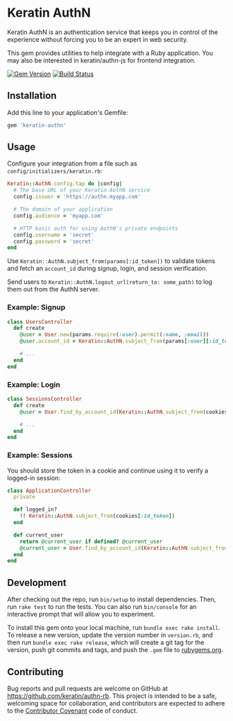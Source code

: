 # Keratin AuthN

Keratin AuthN is an authentication service that keeps you in control of the experience without forcing you to be an expert in web security.

This gem provides utilities to help integrate with a Ruby application. You may also be interested in keratin/authn-js for frontend integration.

[![Gem Version](https://badge.fury.io/rb/keratin-authn.svg)](http://badge.fury.io/rb/keratin-authn) [![Build Status](https://travis-ci.org/keratin/authn-rb.svg?branch=master)](https://travis-ci.org/keratin/authn-rb)

## Installation

Add this line to your application's Gemfile:

```ruby
gem 'keratin-authn'
```

## Usage

Configure your integration from a file such as `config/initializers/keratin.rb`:

```ruby
Keratin::AuthN.config.tap do |config|
  # The base URL of your Keratin AuthN service
  config.issuer = 'https://authn.myapp.com'

  # The domain of your application
  config.audience = 'myapp.com'

  # HTTP basic auth for using AuthN's private endpoints
  config.username = 'secret'
  config.password = 'secret'
end
```

Use `Keratin::AuthN.subject_from(params[:id_token])` to validate tokens and fetch an `account_id` during signup, login, and session verification.

Send users to `Keratin::AuthN.logout_url(return_to: some_path)` to log them out from the AuthN server.

### Example: Signup

```ruby
class UsersController
  def create
    @user = User.new(params.require(:user).permit(:name, :email))
    @user.account_id = Keratin::AuthN.subject_from(params[:user][:id_token])

    # ...
  end
end
```

### Example: Login

```ruby
class SessionsController
  def create
    @user = User.find_by_account_id(Keratin::AuthN.subject_from(cookies[:id_token]))

    # ...
  end
end
```

### Example: Sessions

You should store the token in a cookie and continue using it to verify a logged-in session:

```ruby
class ApplicationController
  private

  def logged_in?
    !! Keratin::AuthN.subject_from(cookies[:id_token])
  end

  def current_user
    return @current_user if defined? @current_user
    @current_user = User.find_by_account_id(Keratin::AuthN.subject_from(cookies[:id_token])
  end
end
```

## Development

After checking out the repo, run `bin/setup` to install dependencies. Then, run `rake test` to run the tests. You can also run `bin/console` for an interactive prompt that will allow you to experiment.

To install this gem onto your local machine, run `bundle exec rake install`. To release a new version, update the version number in `version.rb`, and then run `bundle exec rake release`, which will create a git tag for the version, push git commits and tags, and push the `.gem` file to [rubygems.org](https://rubygems.org).

## Contributing

Bug reports and pull requests are welcome on GitHub at https://github.com/keratin/authn-rb. This project is intended to be a safe, welcoming space for collaboration, and contributors are expected to adhere to the [Contributor Covenant](http://contributor-covenant.org) code of conduct.

